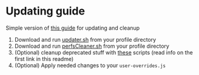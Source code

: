 # Updating guide

Simple version of [this guide](https://github.com/arkenfox/user.js/wiki/3.4-Apply-&-Update-&-Maintain) for updating and cleanup

1. Download and run [updater.sh](https://raw.githubusercontent.com/arkenfox/user.js/master/updater.sh) from your profile directory
2. Download and run [perfsCleaner.sh](https://raw.githubusercontent.com/arkenfox/user.js/master/prefsCleaner.sh) from your profile directory
3. (Optional) cleanup deprecated stuff with [these](https://github.com/arkenfox/user.js/tree/master/scratchpad-scripts) scripts (read info on the first link in this readme)
4. (Optional) Apply needed changes to your `user-overrides.js`
